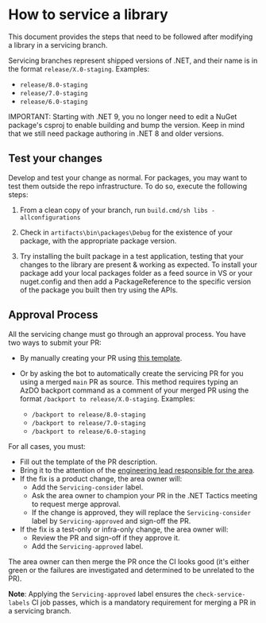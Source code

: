 # How to service a library

This document provides the steps that need to be followed after modifying a library in a servicing branch.

Servicing branches represent shipped versions of .NET, and their name is in the format `release/X.0-staging`. Examples:

- `release/8.0-staging`
- `release/7.0-staging`
- `release/6.0-staging`

IMPORTANT: Starting with .NET 9, you no longer need to edit a NuGet package's csproj to enable building and bump the version.
Keep in mind that we still need package authoring in .NET 8 and older versions.

## Test your changes

Develop and test your change as normal.  For packages, you may want to test them outside the repo infrastructure. To do so, execute the following steps:

1. From a clean copy of your branch, run `build.cmd/sh libs -allconfigurations`

2. Check in `artifacts\bin\packages\Debug` for the existence of your package, with the appropriate package version.

3. Try installing the built package in a test application, testing that your changes to the library are present & working as expected.
   To install your package add your local packages folder as a feed source in VS or your nuget.config and then add a PackageReference to the specific version of the package you built then try using the APIs.

## Approval Process

All the servicing change must go through an approval process. You have two ways to submit your PR:

- By manually creating your PR using [this template](https://raw.githubusercontent.com/dotnet/runtime/main/.github/PULL_REQUEST_TEMPLATE/servicing_pull_request_template.md).
- Or by asking the bot to automatically create the servicing PR for you using a merged `main` PR as source. This method requires typing an AzDO backport command as a comment of your merged PR using the format `/backport to release/X.0-staging`. Examples:

  - `/backport to release/8.0-staging`
  - `/backport to release/7.0-staging`
  - `/backport to release/6.0-staging`

For all cases, you must:

- Fill out the template of the PR description.
- Bring it to the attention of the [engineering lead responsible for the area](/docs/area-owners.md).
- If the fix is a product change, the area owner will:
  - Add the `Servicing-consider` label.
  - Ask the area owner to champion your PR in the .NET Tactics meeting to request merge approval.
  - If the change is approved, they will replace the `Servicing-consider` label by `Servicing-approved` and sign-off the PR.
- If the fix is a test-only or infra-only change, the area owner will:
  - Review the PR and sign-off if they approve it.
  - Add the `Servicing-approved` label.

The area owner can then merge the PR once the CI looks good (it's either green or the failures are investigated and determined to be unrelated to the PR).

**Note**: Applying the `Servicing-approved` label ensures the `check-service-labels` CI job passes, which is a mandatory requirement for merging a PR in a servicing branch.
